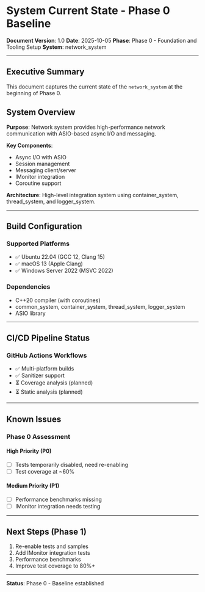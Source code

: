 # System Current State - Phase 0 Baseline

**Document Version**: 1.0
**Date**: 2025-10-05
**Phase**: Phase 0 - Foundation and Tooling Setup
**System**: network_system

---

## Executive Summary

This document captures the current state of the `network_system` at the beginning of Phase 0.

## System Overview

**Purpose**: Network system provides high-performance network communication with ASIO-based async I/O and messaging.

**Key Components**:
- Async I/O with ASIO
- Session management
- Messaging client/server
- IMonitor integration
- Coroutine support

**Architecture**: High-level integration system using container_system, thread_system, and logger_system.

---

## Build Configuration

### Supported Platforms
- ✅ Ubuntu 22.04 (GCC 12, Clang 15)
- ✅ macOS 13 (Apple Clang)
- ✅ Windows Server 2022 (MSVC 2022)

### Dependencies
- C++20 compiler (with coroutines)
- common_system, container_system, thread_system, logger_system
- ASIO library

---

## CI/CD Pipeline Status

### GitHub Actions Workflows
- ✅ Multi-platform builds
- ✅ Sanitizer support
- ⏳ Coverage analysis (planned)
- ⏳ Static analysis (planned)

---

## Known Issues

### Phase 0 Assessment

#### High Priority (P0)
- [ ] Tests temporarily disabled, need re-enabling
- [ ] Test coverage at ~60%

#### Medium Priority (P1)
- [ ] Performance benchmarks missing
- [ ] IMonitor integration needs testing

---

## Next Steps (Phase 1)

1. Re-enable tests and samples
2. Add IMonitor integration tests
3. Performance benchmarks
4. Improve test coverage to 80%+

---

**Status**: Phase 0 - Baseline established
